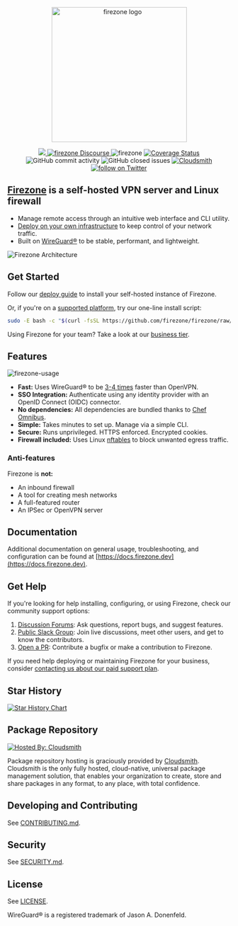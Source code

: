 <p align="center">
  <img src="https://user-images.githubusercontent.com/52545545/144147936-39f3e416-8ba0-4f24-915e-f0515f85bb64.png" alt="firezone logo" width="305"/>
</p>
<p align="center">
  <a href="https://github.com/firezone/firezone/releases">
    <img src="https://img.shields.io/github/v/release/firezone/firezone?color=%23999">
  </a>
  <a href="https://discourse.firez.one">
    <img src="https://img.shields.io/static/v1?logo=discourse&logoColor=959DA5&label=support%20forum&labelColor=333a41&message=join&color=611f69" alt="firezone Discourse" />
  </a>
  <img src="https://img.shields.io/static/v1?logo=github&logoColor=959DA5&label=Test&labelColor=333a41&message=passing&color=3AC358" alt="firezone" />
  <a href="https://coveralls.io/github/firezone/firezone?branch=master">
    <img src="https://coveralls.io/repos/github/firezone/firezone/badge.svg?branch=master" alt="Coverage Status" />
  </a>
  <img alt="GitHub commit activity" src="https://img.shields.io/github/commit-activity/m/firezone/firezone"/>
  <img alt="GitHub closed issues" src="https://img.shields.io/github/issues-closed/firezone/firezone"/>
  <a href="https://cloudsmith.com">
    <img src="https://img.shields.io/badge/OSS%20hosting%20by-cloudsmith-blue?logo=cloudsmith" alt="Cloudsmith">
  </a>
  <a href="https://twitter.com/intent/follow?screen_name=firezonehq">
    <img src="https://img.shields.io/twitter/follow/firezonehq?style=social&logo=twitter" alt="follow on Twitter">
  </a>
</p>

## [Firezone](https://www.firezone.dev) is a self-hosted VPN server and Linux firewall

* Manage remote access through an intuitive web interface and CLI utility.
* [Deploy on your own infrastructure](https://docs.firezone.dev/deploy) to keep control of your network traffic.
* Built on [WireGuard®](https://www.wireguard.com/) to be stable, performant, and lightweight.

![Firezone Architecture](https://user-images.githubusercontent.com/52545545/183804397-ae81ca4e-6972-41f9-80d4-b431a077119d.png)

## Get Started

Follow our [deploy guide](https://docs.firezone.dev/deploy) to install your self-hosted instance of Firezone.

Or, if you're on a [supported platform](https://docs.firezone.dev/deploy/supported-platforms), try our one-line install script:

```bash
sudo -E bash -c "$(curl -fsSL https://github.com/firezone/firezone/raw/master/scripts/install.sh)"
```

Using Firezone for your team? Take a look at our [business tier](https://www.firezone.dev/pricing).

## Features

![firezone-usage](https://user-images.githubusercontent.com/52545545/147392573-fe4cb936-a0a8-436f-a69b-c0a9587de58b.gif)

* **Fast:** Uses WireGuard® to be [3-4 times](https://wireguard.com/performance/) faster than OpenVPN.
* **SSO Integration:** Authenticate using any identity provider with an OpenID Connect (OIDC) connector.
* **No dependencies:** All dependencies are bundled thanks to
[Chef Omnibus](https://github.com/chef/omnibus).
* **Simple:** Takes minutes to set up. Manage via a simple CLI.
* **Secure:** Runs unprivileged. HTTPS enforced. Encrypted cookies.
* **Firewall included:** Uses Linux [nftables](https://netfilter.org) to block unwanted egress traffic.

### Anti-features

Firezone is **not:**

* An inbound firewall
* A tool for creating mesh networks
* A full-featured router
* An IPSec or OpenVPN server

## Documentation

Additional documentation on general usage, troubleshooting, and configuration can be found at
[https://docs.firezone.dev](https://docs.firezone.dev).

## Get Help

If you're looking for help installing, configuring, or using Firezone, check our
community support options:

1. [Discussion Forums](https://discourse.firez.one/): Ask questions, report
  bugs, and suggest features.
1. [Public Slack Group](https://join.slack.com/t/firezone-users/shared_invite/zt-111043zus-j1lP_jP5ohv52FhAayzT6w):
  Join live discussions, meet other users, and get to know the contributors.
1. [Open a PR](https://github.com/firezone/firezone/issues): Contribute a bugfix
  or make a contribution to Firezone.

If you need help deploying or maintaining Firezone for your business, consider
[contacting us about our paid support plan](https://firezone.dev/contact/sales).

## Star History

[![Star History Chart](https://api.star-history.com/svg?repos=firezone/firezone&type=Date)](https://star-history.com/#firezone/firezone&Date)

## Package Repository

[![Hosted By: Cloudsmith](https://img.shields.io/badge/OSS%20hosting%20by-cloudsmith-blue?logo=cloudsmith&style=for-the-badge)](https://cloudsmith.com)

Package repository hosting is graciously provided by  [Cloudsmith](https://cloudsmith.com).
Cloudsmith is the only fully hosted, cloud-native, universal package management solution, that
enables your organization to create, store and share packages in any format, to any place, with total
confidence.

## Developing and Contributing

See [CONTRIBUTING.md](CONTRIBUTING.md).

## Security

See [SECURITY.md](SECURITY.md).

## License

See [LICENSE](LICENSE).

WireGuard® is a registered trademark of Jason A. Donenfeld.

